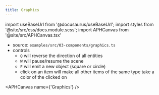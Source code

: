 ```yaml
---
title: Graphics
---
```


import useBaseUrl from '@docusaurus/useBaseUrl';
import styles from '@site/src/css/docs.module.scss';
import APHCanvas from '@site/src/APHCanvas.tsx'

- source: `examples/src/03-components/graphics.ts`
- controls
  - `Q` will reverse the direction of all entities
  - `W` will pause/resume the scene
  - `E` will emit a new object (square or circle)
  - click on an item will make all other items of the same type take a color of the clicked on


<APHCanvas name={'Graphics'} />

